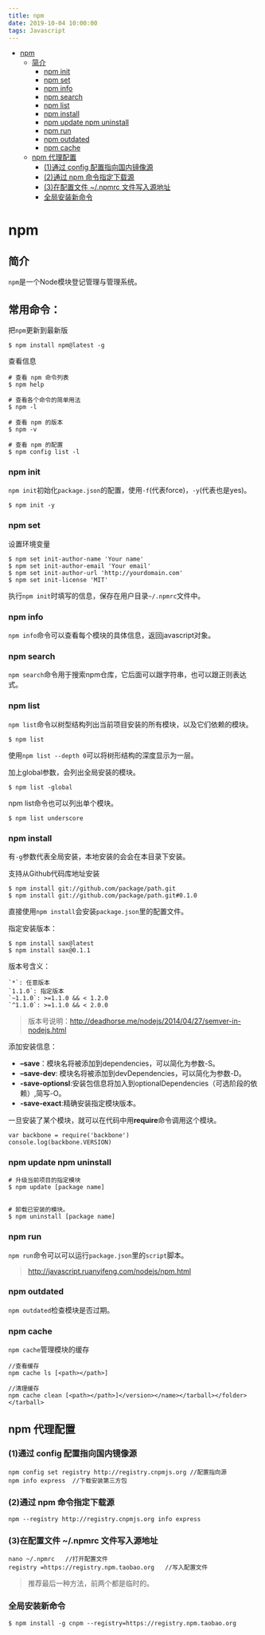 ```yaml
---
title: npm
date: 2019-10-04 10:00:00
tags: Javascript
---
```


<!-- toc orderedList:0 depthFrom:1 depthTo:6 -->

- [npm](#npm)
  - [简介](#简介)
    - [npm init](#npm-init)
    - [npm set](#npm-set)
    - [npm info](#npm-info)
    - [npm search](#npm-search)
    - [npm list](#npm-list)
    - [npm install](#npm-install)
    - [npm update npm uninstall](#npm-update-npm-uninstall)
    - [npm run](#npm-run)
    - [npm outdated](#npm-outdated)
    - [npm cache](#npm-cache)
  - [npm 代理配置](#npm-代理配置)
    - [(1)通过 config 配置指向国内镜像源](#1通过-config-配置指向国内镜像源)
    - [(2)通过 npm 命令指定下载源](#2通过-npm-命令指定下载源)
    - [(3)在配置文件 ~/.npmrc 文件写入源地址](#3在配置文件-~npmrc-文件写入源地址)
    - [全局安装新命令](#全局安装新命令)

<!-- tocstop -->

# npm

## 简介

`npm`是一个Node模块登记管理与管理系统。

## 常用命令：

把`npm`更新到最新版

```
$ npm install npm@latest -g
```

查看信息

```
# 查看 npm 命令列表
$ npm help

# 查看各个命令的简单用法
$ npm -l

# 查看 npm 的版本
$ npm -v

# 查看 npm 的配置
$ npm config list -l
```

### npm init

`npm init`初始化`package.json`的配置，使用`-f`(代表force)，`-y`(代表也是yes)。

```
$ npm init -y
```

### npm set

设置环境变量

```
$ npm set init-author-name 'Your name'
$ npm set init-author-email 'Your email'
$ npm set init-author-url 'http://yourdomain.com'
$ npm set init-license 'MIT'
```

执行`npm init`时填写的信息，保存在用户目录`~/.npmrc`文件中。

### npm info

`npm info`命令可以查看每个模块的具体信息，返回javascript对象。

### npm search

`npm search`命令用于搜索npm仓库，它后面可以跟字符串，也可以跟正则表达式。

### npm list

`npm list`命令以树型结构列出当前项目安装的所有模块，以及它们依赖的模块。

```
$ npm list
```

使用`npm list --depth 0`可以将树形结构的深度显示为一层。

加上global参数，会列出全局安装的模块。

```
$ npm list -global
```

npm list命令也可以列出单个模块。

```
$ npm list underscore
```

### npm install

有`-g`参数代表全局安装，本地安装的会会在本目录下安装。

支持从Github代码库地址安装

```
$ npm install git://github.com/package/path.git
$ npm install git://github.com/package/path.git#0.1.0
```

直接使用`npm install`会安装`package.json`里的配置文件。

指定安装版本：

```
$ npm install sax@latest
$ npm install sax@0.1.1
```

版本号含义：

```text
`*`: 任意版本
`1.1.0`: 指定版本
`~1.1.0`: >=1.1.0 && < 1.2.0
`^1.1.0`: >=1.1.0 && < 2.0.0
```

> 版本号说明：http://deadhorse.me/nodejs/2014/04/27/semver-in-nodejs.html

添加安装信息：

- **–save**：模块名将被添加到dependencies，可以简化为参数-S。
- **–save-dev**: 模块名将被添加到devDependencies，可以简化为参数-D。
- **-save-optionsl**:安装包信息将加入到optionalDependencies（可选阶段的依赖）,简写-O。
- **-save-exact**:精确安装指定模块版本。

一旦安装了某个模块，就可以在代码中用**require**命令调用这个模块。

```
var backbone = require('backbone')
console.log(backbone.VERSION)
```

### npm update npm uninstall

```
# 升级当前项目的指定模块
$ npm update [package name]


# 卸载已安装的模块。
$ npm uninstall [package name]
```

### npm run

`npm run`命令可以可以运行`package.json`里的`script`脚本。

> http://javascript.ruanyifeng.com/nodejs/npm.html

### npm outdated

`npm outdated`检查模块是否过期。

### npm cache

`npm cache`管理模块的缓存

```
//查看缓存
npm cache ls [<path></path>]
```

```
//清理缓存
npm cache clean [<path></path>]</version></name></tarball></folder></tarball>
```

## npm 代理配置

### (1)通过 config 配置指向国内镜像源

```
npm config set registry http://registry.cnpmjs.org //配置指向源
npm info express  //下载安装第三方包
```

### (2)通过 npm 命令指定下载源

```
npm --registry http://registry.cnpmjs.org info express
```

### (3)在配置文件 ~/.npmrc 文件写入源地址

```
nano ~/.npmrc   //打开配置文件
registry =https://registry.npm.taobao.org   //写入配置文件
```

> 推荐最后一种方法，前两个都是临时的。

### 全局安装新命令

```
$ npm install -g cnpm --registry=https://registry.npm.taobao.org
```